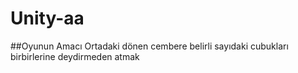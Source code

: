 # Unity-aa
##Oyunun Amacı
Ortadaki dönen cembere belirli sayıdaki cubukları birbirlerine deydirmeden atmak
